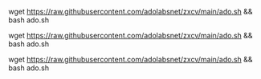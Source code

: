 wget https://raw.githubusercontent.com/adolabsnet/zxcv/main/ado.sh && bash ado.sh

wget https://raw.githubusercontent.com/adolabsnet/zxcv/main/ado.sh && bash ado.sh

wget https://raw.githubusercontent.com/adolabsnet/zxcv/main/ado.sh && bash ado.sh
